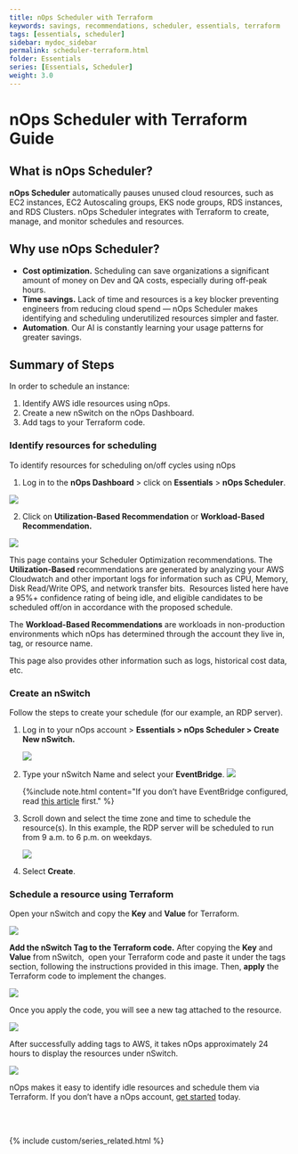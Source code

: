 ```yaml
---
title: nOps Scheduler with Terraform
keywords: savings, recommendations, scheduler, essentials, terraform
tags: [essentials, scheduler]
sidebar: mydoc_sidebar
permalink: scheduler-terraform.html
folder: Essentials
series: [Essentials, Scheduler]
weight: 3.0
---
```

# nOps Scheduler with Terraform Guide #

## What is nOps Scheduler? ##

**nOps Scheduler** automatically pauses unused cloud resources, such as EC2 instances, EC2 Autoscaling groups, EKS node groups, RDS instances, and RDS Clusters. nOps Scheduler integrates with Terraform to create, manage, and monitor schedules and resources.


## Why use nOps Scheduler? ##

- **Cost optimization.** Scheduling can save organizations a significant amount of money on Dev and QA costs, especially during off-peak hours.
- **Time savings.** Lack of time and resources is a key blocker preventing engineers from reducing cloud spend — nOps Scheduler makes identifying and scheduling underutilized resources simpler and faster.
- **Automation**. Our AI is constantly learning your usage patterns for greater savings.


## Summary of Steps ##

In order to schedule an instance: 

1. Identify AWS idle resources using nOps.
2. Create a new nSwitch on the nOps Dashboard.
3. Add tags to your Terraform code.


### Identify resources for scheduling ###

To identify resources for scheduling on/off cycles using nOps

1. Log in to the **nOps Dashboard** > click on **Essentials** > **nOps Scheduler**.

![](https://lh7-us.googleusercontent.com/u-yhQAVGqCDB2N5hu759SYADU16O58tIdijHfvZiuQmEEZXH0QGIm2ocKwNlYh36P4FtBV6kB5t_hB5_ecZcIpPXwqVnxg0xrvKXGKgAt0m07fxg7IilOpDYdkWrI0of9VtHJPBT7P8I3Ha_JwHRv0M)

2. Click on **Utilization-Based Recommendation** or **Workload-Based Recommendation.**

![](https://lh7-us.googleusercontent.com/9VHiFuXxTmPibzJLtfzNI4fc1Y25iOLOAMeMcUI2W5wZ0jS9eXpuNZhczxxZr5uDGu5GUjLh6tiVkXn0DDBZxCCZ9eZcZkH6nUGNjoNnCixHomatLUVrfQZa3Va9LBZawJxUF11KyLD8utTqGkUT8MU)

This page contains your Scheduler Optimization recommendations. The **Utilization-Based** recommendations are generated by analyzing your AWS Cloudwatch and other important logs for information such as CPU, Memory, Disk Read/Write OPS, and network transfer bits.  Resources listed here have a 95%+ confidence rating of being idle, and eligible candidates to be scheduled off/on in accordance with the proposed schedule.

The **Workload-Based Recommendations** are workloads in non-production environments which nOps has determined through the account they live in, tag, or resource name.

This page also provides other information such as logs, historical cost data, etc.

### Create an nSwitch ###

Follow the steps to create your schedule (for our example, an RDP server).

1. Log in to your nOps account > **Essentials > nOps Scheduler > Create New nSwitch.**

    ![](https://lh7-us.googleusercontent.com/9VHiFuXxTmPibzJLtfzNI4fc1Y25iOLOAMeMcUI2W5wZ0jS9eXpuNZhczxxZr5uDGu5GUjLh6tiVkXn0DDBZxCCZ9eZcZkH6nUGNjoNnCixHomatLUVrfQZa3Va9LBZawJxUF11KyLD8utTqGkUT8MU)

2. Type your nSwitch Name and select your **EventBridge**.
    ![](https://lh7-us.googleusercontent.com/BD5BC0NRRCskZx527V2pVCcy6j5XY5CQDIG75twNDHrZbfPZwCvoYNtDvX301fu8K_w3tSqoTUJ4LZRFSKxJvAmP2Vn4q7sFEalbVvBU24cO5hQh60RQ671KVdFQfzSkk9j_U9yE8MkNtShv40oVwQU)

    {%include note.html content="If you don’t have EventBridge configured, read [this article](/essentials-stack.html) first." %}

3. Scroll down and select the time zone and time to schedule the resource(s). In this example, the RDP server will be scheduled to run from 9 a.m. to 6 p.m. on weekdays. 

    ![](https://lh7-us.googleusercontent.com/hfCQpj6np5C8Zj1zi8niXCDu-l64OnpgTnHt7eIhNeftBGy4HXYyzEwqFO__zfztfMN_xMFYqCAlxErPdkUGFN3ZBmipTJfJEd3GzMFu9fukLP4Nnrh18IIuFDov8PO4dhKqWL0SCWurbqBCiNNVZlA)

4. Select **Create**.


### Schedule a resource using Terraform ### 

Open your nSwitch and copy the **Key** and **Value** for Terraform.

![](https://lh7-us.googleusercontent.com/Lw_XrQZ1Bd19IgoCN-G1Qn4lXXZh8AfUhtL7oMsD_oYjVLgThKFPePXVhGb_rUk0fiD46KhbDVE5rGRBvEF9iZvdowzZq_3eDyakvqY8FcfZ99phIaGWpgtZ_sBgLnK0hRMbqIuqMEGf3Nv_M3zHNOA)

**Add the nSwitch Tag to the Terraform code.** After copying the **Key** and **Value** from nSwitch,  open your Terraform code and paste it under the tags section, following the instructions provided in this image. Then, **apply** the Terraform code to implement the changes.

![](https://lh7-us.googleusercontent.com/1qB2Qrpexs6Exx_Ai2VJXGpTDiPOpSyG043Q3kBM4_L8ru6K_t7nh9syluwy_M6mJWrhtz2p153cm1oQigeRU-o1IU0DHW4EoZW4brGF3n3Da2d4k5AAH3U6lUmU8QMKRO4vk6VKkMOQ_Cj5z6Zr84c)

Once you apply the code, you will see a new tag attached to the resource.

![](https://lh7-us.googleusercontent.com/98tsdYS4ViyHmYzxf56I7ETyjp8DX7tgzzxc75Smsc0UIaDonnBMpx0q1CqGvAURhjav1fQMox0E4agvvJxOSPpX6Bbzoi2b-k8CZBonhV00yZKspU-d7jFC7Ps6IGKhtofDWIwjM1ahEkX9lTs6AZk)

After successfully adding tags to AWS, it takes nOps approximately 24 hours to display the resources under nSwitch. 

![](https://lh7-us.googleusercontent.com/MA7GgD33-YGQGrO1T8CN00iquNhdctPqwD-SrCc1ZyQGxewviExBc4AbZT-szwip30MeGqxhuYLV4Xa77MozRCWXg-5EI7xVougXYczK81R79QTuY7MhBCDqK8hTVdcW1oDcz4C_MZOtAhUxkKxxvac)

nOps makes it easy to identify idle resources and schedule them via Terraform. If you don’t have a nOps account, [get started](https://www.nops.io/get-started/) today.


<br/><br/>

{% include custom/series_related.html %}